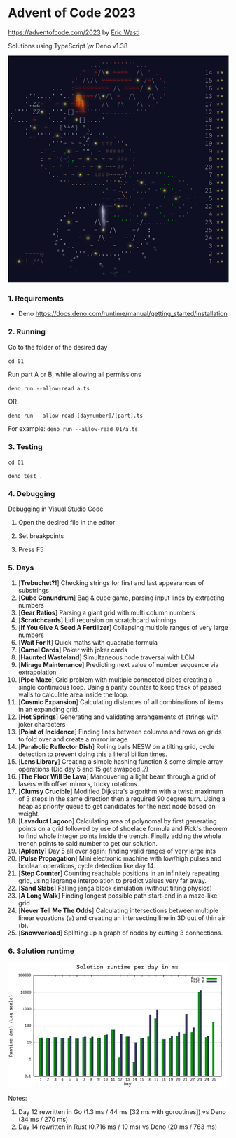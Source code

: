 # Advent of Code 2023

https://adventofcode.com/2023 by [Eric Wastl](http://was.tl/)

Solutions using TypeScript \w Deno v1.38

![Home page ascii art](./assets/home.png)

### 1. Requirements

- Deno https://docs.deno.com/runtime/manual/getting_started/installation

### 2. Running

Go to the folder of the desired day

`cd 01`

Run part A or B, while allowing all permissions

`deno run --allow-read a.ts`

OR

`deno run --allow-read [daynumber]/[part].ts`

For example: `deno run --allow-read 01/a.ts`

### 3. Testing

`cd 01`

`deno test .`

### 4. Debugging

Debugging in Visual Studio Code

1. Open the desired file in the editor

2. Set breakpoints

3. Press F5

### 5. Days

1. [**Trebuchet?!**] Checking strings for first and last appearances of
   substrings
2. [**Cube Conundrum**] Bag & cube game, parsing input lines by extracting
   numbers
3. [**Gear Ratios**] Parsing a giant grid with multi column numbers
4. [**Scratchcards**] Lidl recursion on scratchcard winnings
5. [**If You Give A Seed A Fertilizer**] Collapsing multiple ranges of very
   large numbers
6. [**Wait For It**] Quick maths with quadratic formula
7. [**Camel Cards**] Poker with joker cards
8. [**Haunted Wasteland**] Simultaneous node traversal with LCM
9. [**Mirage Maintenance**] Predicting next value of number sequence via
   extrapolation
10. [**Pipe Maze**] Grid problem with multiple connected pipes creating a single
    continuous loop. Using a parity counter to keep track of passed walls to
    calculate area inside the loop.
11. [**Cosmic Expansion**] Calculating distances of all combinations of items in
    an expanding grid.
12. [**Hot Springs**] Generating and validating arrangements of strings with
    joker characters
13. [**Point of Incidence**] Finding lines between columns and rows on grids to
    fold over and create a mirror image
14. [**Parabolic Reflector Dish**] Rolling balls NESW on a tilting grid, cycle
    detection to prevent doing this a literal billion times.
15. [**Lens Library**] Creating a simple hashing function & some simple array
    operations (Did day 5 and 15 get swapped..?)
16. [**The Floor Will Be Lava**] Manouvering a light beam through a grid of
    lasers with offset mirrors, tricky rotations.
17. [**Clumsy Crucible**] Modified Dijkstra's algorithm with a twist: maximum of
    3 steps in the same direction then a required 90 degree turn. Using a heap
    as priority queue to get candidates for the next node based on weight.
18. [**Lavaduct Lagoon**] Calculating area of polynomal by first generating
    points on a grid followed by use of shoelace formula and Pick's theorem to
    find whole integer points inside the trench. Finally adding the whole trench
    points to said number to get our solution.
19. [**Aplenty**] Day 5 all over again: finding valid ranges of very large ints
20. [**Pulse Propagation**] Mini electronic machine with low/high pulses and
    boolean operations, cycle detection like day 14.
21. [**Step Counter**] Counting reachable positions in an infinitely repeating
    grid, using lagrange interpolation to predict values very far away.
22. [**Sand Slabs**] Falling jenga block simulation (without tilting physics)
23. [**A Long Walk**] Finding longest possible path start-end in a maze-like
    grid
24. [**Never Tell Me The Odds**] Calculating intersections between multiple
    linear equations (a) and creating an intersecting line in 3D out of thin air
    (b).
25. [**Snowverload**] Splitting up a graph of nodes by cutting 3 connections.

### 6. Solution runtime

![Bar chart of solution runtime in ms](./gnuplot/runtimes.png)

Notes:

1. Day 12 rewritten in Go (1.3 ms / 44 ms [32 ms with goroutines]) vs Deno (34
   ms / 270 ms)
2. Day 14 rewritten in Rust (0.716 ms / 10 ms) vs Deno (20 ms / 763 ms)
